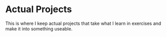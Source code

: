 # Actual Projects

This is where I keep actual projects that take what I learn in exercises and make it into something useable. 
